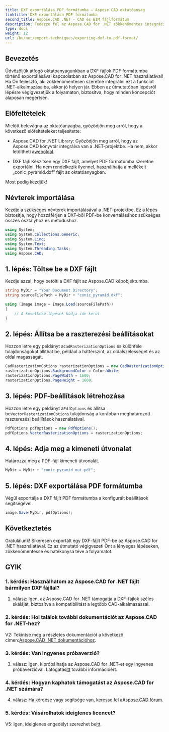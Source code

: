 ```yaml
---
title: DXF exportálása PDF formátumba – Aspose.CAD oktatóanyag
linktitle: DXF exportálása PDF formátumba
second_title: Aspose.CAD .NET - CAD és BIM fájlformátum
description: Fedezze fel az Aspose.CAD for .NET zökkenőmentes integrációját ebben a lépésenkénti útmutatóban, amellyel könnyedén exportálhat DXF fájlokat PDF formátumba.
type: docs
weight: 12
url: /hu/net/export-techniques/exporting-dxf-to-pdf-format/
---
```

## Bevezetés

Üdvözöljük átfogó oktatóanyagunkban a DXF fájlok PDF formátumba történő exportálásával kapcsolatban az Aspose.CAD for .NET használatával! Ha Ön fejlesztő, aki zökkenőmentesen szeretné integrálni ezt a funkciót .NET-alkalmazásaiba, akkor jó helyen jár. Ebben az útmutatóban lépésről lépésre végigvezetjük a folyamaton, biztosítva, hogy minden koncepciót alaposan megértsen.

## Előfeltételek

Mielőtt belevágna az oktatóanyagba, győződjön meg arról, hogy a következő előfeltételeket teljesítette:

-  Aspose.CAD for .NET Library: Győződjön meg arról, hogy az Aspose.CAD könyvtár integrálva van a .NET-projektbe. Ha nem, akkor letöltheti a[weboldal](https://releases.aspose.com/cad/net/).

- DXF fájl: Készítsen egy DXF fájlt, amelyet PDF formátumba szeretne exportálni. Ha nem rendelkezik ilyennel, használhatja a mellékelt „conic_pyramid.dxf” fájlt az oktatóanyagban.

Most pedig kezdjük!

## Névterek importálása

Kezdje a szükséges névterek importálásával a .NET-projektbe. Ez a lépés biztosítja, hogy hozzáférjen a DXF-ből PDF-be konvertálásához szükséges összes osztályhoz és metódushoz.

```csharp
using System;
using System.Collections.Generic;
using System.Linq;
using System.Text;
using System.Threading.Tasks;
using Aspose.CAD;
```

## 1. lépés: Töltse be a DXF fájlt

Kezdje azzal, hogy betölti a DXF fájlt az Aspose.CAD képobjektumba.

```csharp
string MyDir = "Your Document Directory";
string sourceFilePath = MyDir + "conic_pyramid.dxf";

using (Image image = Image.Load(sourceFilePath))
{
    // A következő lépések kódja ide kerül
}
```

## 2. lépés: Állítsa be a raszterezési beállításokat

 Hozzon létre egy példányt a`CadRasterizationOptions` és különféle tulajdonságokat állíthat be, például a háttérszínt, az oldalszélességet és az oldal magasságát.

```csharp
CadRasterizationOptions rasterizationOptions = new CadRasterizationOptions();
rasterizationOptions.BackgroundColor = Color.White;
rasterizationOptions.PageWidth = 1600;
rasterizationOptions.PageHeight = 1600;
```

## 3. lépés: PDF-beállítások létrehozása

 Hozzon létre egy példányt a`PdfOptions` és állítsa be`VectorRasterizationOptions` tulajdonság a korábban meghatározott raszterezési beállítások használatával.

```csharp
PdfOptions pdfOptions = new PdfOptions();
pdfOptions.VectorRasterizationOptions = rasterizationOptions;
```

## 4. lépés: Adja meg a kimeneti útvonalat

Határozza meg a PDF-fájl kimeneti útvonalát.

```csharp
MyDir = MyDir + "conic_pyramid_out.pdf";
```

## 5. lépés: DXF exportálása PDF formátumba

Végül exportálja a DXF fájlt PDF formátumba a konfigurált beállítások segítségével.

```csharp
image.Save(MyDir, pdfOptions);
```

## Következtetés

Gratulálunk! Sikeresen exportált egy DXF-fájlt PDF-be az Aspose.CAD for .NET használatával. Ez az útmutató végigvezeti Önt a lényeges lépéseken, zökkenőmentessé és hatékonysá téve a folyamatot.

## GYIK

### 1. kérdés: Használhatom az Aspose.CAD for .NET fájlt bármilyen DXF fájllal?

1. válasz: Igen, az Aspose.CAD for .NET támogatja a DXF-fájlok széles skáláját, biztosítva a kompatibilitást a legtöbb CAD-alkalmazással.

### 2. kérdés: Hol találok további dokumentációt az Aspose.CAD for .NET-hez?

 V2: Tekintse meg a részletes dokumentációt a következő címen:[Aspose.CAD .NET dokumentációhoz](https://reference.aspose.com/cad/net/).

### 3. kérdés: Van ingyenes próbaverzió?

 3. válasz: Igen, kipróbálhatja az Aspose.CAD for .NET-et egy ingyenes próbaverzióval. Látogatás[itt](https://releases.aspose.com/) további információért.

### 4. kérdés: Hogyan kaphatok támogatást az Aspose.CAD for .NET számára?

4. válasz: Ha kérdése vagy segítsége van, keresse fel a[Aspose.CAD fórum](https://forum.aspose.com/c/cad/19).

### 5. kérdés: Vásárolhatok ideiglenes licencet?

 V5: Igen, ideiglenes engedélyt szerezhet be[itt](https://purchase.aspose.com/temporary-license/).